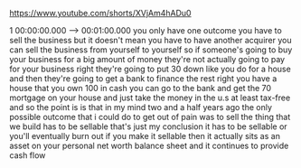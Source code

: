 https://www.youtube.com/shorts/XVjAm4hADu0

1 00:00:00.000 --\> 00:01:00.000 you only have one outcome you have to
sell the business but it doesn't mean you have to have another acquirer
you can sell the business from yourself to yourself so if someone's
going to buy your business for a big amount of money they're not
actually going to pay for your business right they're going to put 30
down like you do for a house and then they're going to get a bank to
finance the rest right you have a house that you own 100 in cash you can
go to the bank and get the 70 mortgage on your house and just take the
money in the u.s at least tax-free and so the point is is that in my
mind two and a half years ago the only possible outcome that i could do
to get out of pain was to sell the thing that we build has to be
sellable that's just my conclusion it has to be sellable or you'll
eventually burn out if you make it sellable then it actually sits as an
asset on your personal net worth balance sheet and it continues to
provide cash flow

